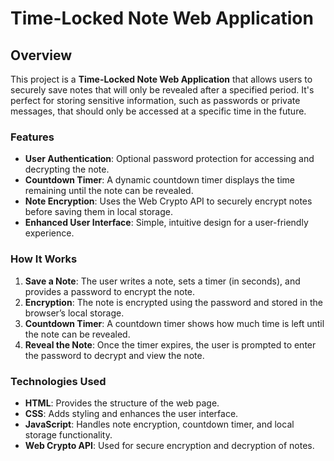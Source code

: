 # Time-Locked Note Web Application

## Overview

This project is a **Time-Locked Note Web Application** that allows users to securely save notes that will only be revealed after a specified period. It's perfect for storing sensitive information, such as passwords or private messages, that should only be accessed at a specific time in the future.

### Features

- **User Authentication**: Optional password protection for accessing and decrypting the note.
- **Countdown Timer**: A dynamic countdown timer displays the time remaining until the note can be revealed.
- **Note Encryption**: Uses the Web Crypto API to securely encrypt notes before saving them in local storage.
- **Enhanced User Interface**: Simple, intuitive design for a user-friendly experience.

### How It Works

1. **Save a Note**: The user writes a note, sets a timer (in seconds), and provides a password to encrypt the note.
2. **Encryption**: The note is encrypted using the password and stored in the browser’s local storage.
3. **Countdown Timer**: A countdown timer shows how much time is left until the note can be revealed.
4. **Reveal the Note**: Once the timer expires, the user is prompted to enter the password to decrypt and view the note.

### Technologies Used

- **HTML**: Provides the structure of the web page.
- **CSS**: Adds styling and enhances the user interface.
- **JavaScript**: Handles note encryption, countdown timer, and local storage functionality.
- **Web Crypto API**: Used for secure encryption and decryption of notes.

